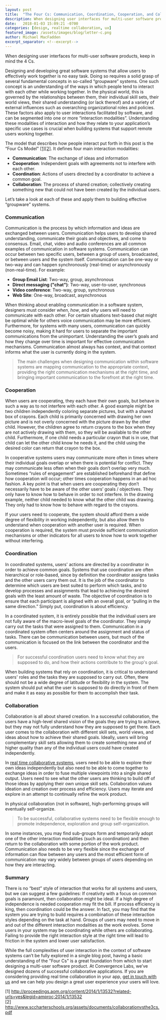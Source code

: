 ```yaml
---
layout: post
title:  "The Four Cs: Communication, Coordination, Cooperation, and Collaboration"
description: When designing user interfaces for multi-user software products, keep in mind the 4 Cs. 
date:   2018-01-03 15:09:21 -0700
categories: [design, realtime collaboration, ux]
featured_image: /assets/images/blog/letter-c.png
author: Michael MacFadden
excerpt_separator: <!--excerpt-->
---
```

When designing user interfaces for multi-user software products, keep in mind the 4 Cs. 
<!--excerpt-->
<p>Designing and developing great software systems that allow users to effectively work together is no easy task. Doing so requires a solid grasp of several fundamental concepts in so-called “groupware” systems.  One such concept is an understanding of the ways in which people tend to interact with each other while working together. In the physical world, this is governed by the relationships between them, their individual skill sets, their world views, their shared understanding (or lack thereof) and a variety of external influences such as overarching organizational roles and policies. These factors also apply to user interactions facilitated by software, and can be segmented into one or more “interaction modalities”. Understanding these modalities of interaction and how they relate to your application’s specific use cases is crucial when building systems that support remote users working together. 
<p>
The model that describes how people interact put forth in this post is the “Four Cs Model" <a href="#cite-1">[1]</a><a href="#cite-2">[2]</a>. It defines four main interaction modalities: 
<ul>
  <li><strong>Communication</strong>: The exchange of ideas and information</li>
  <li><strong>Cooperation</strong>: Independent goals with agreements not to interfere with each other. </li>
  <li><strong>Coordination</strong>: Actions of users directed by a coordinator to achieve a common goal. </li>
  <li><strong>Collaboration</strong>: The process of shared creation; collectively creating something new that could not have been created by the individual users. </li>
</ul>
<p>
Let’s take a look at each of these and apply them to building effective “groupware” systems. 

<h3>Communication </h3>
<p>
Communication is the process by which information and ideas are exchanged between users. Communication helps users to develop shared understanding, communicate their goals and objectives, and come to consensus. Email, chat, video and audio conferences are all common examples of communication in software systems. Communication can occur between two specific users, between a group of users, broadcasted, or between users and the system itself. Communication can be one-way or two-way and can happen synchronously (real-time) or asynchronously (non-real-time). For example: 
<ul>
  <li><strong>Group Email List</strong>: Two-way, group, asynchronous</li>
  <li><strong>Direct messaging ("chat")</strong>: Two-way, user-to-user, synchronous </li>
  <li><strong>Video conference</strong>: Two-way, group, synchronous</li>
  <li><strong>Web Site</strong>: One-way, broadcast, asynchronous </li>
</ul>
<p>
When thinking about enabling communication in a software system, designers must consider <em>when</em>, <em>how</em>, and <em>why</em> users will need to communicate with each other. For certain situations text-based chat might be optimal while for others voice communication may be more efficient. Furthermore, for systems with many users, communication can quickly become noisy, making it hard for users to separate the important communications from the unimportant. Understanding the user’s goals and how they change over time is important for effective communication mechanisms. Communication almost always has context, and that context informs what the user is currently doing in the system. 

<blockquote>
The main challenges when designing communication within software systems are mapping communication to the appropriate context, providing the right communication mechanisms at the right time, and bringing important communication to the forefront at the right time. 
</blockquote>

<h3>Cooperation</h3>
<p>
When users are cooperating, they each have their own goals, but behave in such a way as to not interfere with each other. A good example might be two children independently coloring separate pictures, but with a shared box of crayons. Each child is primarily concerned with drawing her own picture and is not overly concerned with the picture drawn by the other child. However, the children agree to return crayons to the box when they are not actively drawing with them, so they will be available to the other child. Furthermore, if one child needs a particular crayon that is in use, that child can let the other child know he needs it, and the child using the desired color can return that crayon to the box. 
<p>
In cooperative systems users may communicate more often in times where their individual goals overlap or when there is potential for conflict. They may communicate less often when their goals don’t overlap very much. Sometimes “rules of engagement” are established beforehand that define how cooperation will occur; other times cooperation happens in an ad hoc fashion. A key point is that when users are cooperating they don’t necessarily have to be aware of the other users’ goals / objectives. They only have to know how to behave in order to not interfere. In the drawing example, neither child needed to know what the other child was drawing. They only had to know how to behave with regard to the crayons. 
<p>
If your users need to cooperate, the system should afford them a wide degree of flexibility in working independently, but also allow them to understand when cooperation with another user is required. When cooperation is required, the system must provide sufficient communication mechanisms or other indicators for all users to know how to work together without interfering. 

<h3>Coordination</h3>
<p>
In coordinated systems, users' actions are directed by a coordinator in order to achieve common goals. Systems that use coordination are often hierarchical or role-based, since by definition the coordinator assigns tasks and the other users carry them out. It is the job of the coordinator to determine which users are best suited to perform which tasks, and to develop processes and assignments that lead to achieving the desired goals with the least amount of waste. The objective of coordination is to ensure that each participant is aligned with an overall goal, or “pulling in the same direction.” Simply put, coordination is about efficiency. 
<p>
In a coordinated system, it is entirely possible that the individual users are not fully aware of the macro-level goals of the coordinator. They simply carry out the tasks that were assigned to them. Communication in a coordinated system often centers around the assignment and status of tasks. There can be communication between users, but much of the communication is focused on the link between the coordinator and the users. 

<blockquote>For successful coordination users need to know what they are supposed to do, and how their actions contribute to the group's goal.</blockquote>

<p>
When building systems that rely on coordination, it is critical to understand users' roles and the tasks they are supposed to carry out. Often, there should not be a wide degree of latitude or flexibility in the system. The system should put what the user is supposed to do directly in front of them and make it as easy as possible for them to accomplish their task. 

<h3>Collaboration</h3>
<p>
Collaboration is all about shared creation. In a successful collaboration, the users have a high-level shared vision of the goals they are trying to achieve, but they may not fully understand how they are supposed to get there. Each user comes to the collaboration with different skill sets, world views, and ideas about how to achieve their shared goals. Ideally, users will bring complementary skill sets allowing them to create something new and of higher quality than any of the individual users could have created independently. 
<p>
In <a href="/blog/2017/02/redefining-realtime-collaboration/">real time collaborative systems</a>, users need to be able to explore their own ideas independently but also need to be able to come together to exchange ideas in order to fuse multiple viewpoints into a single shared output. Users need to see what the other users are thinking to build off of those ideas by applying their own unique skill sets. Collaboration values ideation and creation over process and efficiency. Users may iterate and explore in an attempt to continually refine the work product.
<p>
In physical collaboration (not in software), high-performing groups will eventually self-organize. 

<blockquote>To be successful, collaborative systems need to be flexible enough to promote independence, exploration and group self-organization.</blockquote>
<p>
In some instances, you may find sub-groups form and temporarily adopt one of the other interaction modalities (such as coordination) and then return to the collaboration with some portion of the work product. Communication also needs to be very flexible since the exchange of information can flow between any users and the most efficient form of communication may vary widely between groups of users depending on how they are interacting. 

<h3>Summary</h3>
<p>
There is no “best” style of interaction that works for all systems and users, but we can suggest a few guidelines: If creativity with a focus on common goals is paramount, then collaboration might be ideal. If a high degree of independence is needed cooperation may fit the bill. If process efficiency is king, then coordination could be the answer. In fact, you may find that the system you are trying to build requires a combination of these interaction styles depending on the task at hand. Groups of users may need to move in and out of the different interaction modalities as the work evolves. Some users in your system may be coordinating while others are collaborating. Failing to provide the right interaction style at the right time will lead to friction in the system and lower user satisfaction. 
<p>
While the full complexities of user interaction in the context of software systems can’t be fully explored in a single blog post, having a basic understanding of the "Four Cs" is a great foundation from which to start designing a multi-user software product.  At Convergence Labs, we’ve designed dozens of successful collaborative applications. If you are considering providing real time collaboration in your app, <a href="/contact/">get in touch with us</a> and we can help you design a great user experience your users will love. 
<p></p>
<div id="cite-1" class="cite">[1] <a href="http://proceedings.aom.org/content/2014/1/13532?related-urls=yes&legid=amproc;2014/1/13532">http://proceedings.aom.org/content/2014/1/13532?related-urls=yes&legid=amproc;2014/1/13532</a></div>
<div id="cite-2" class="cite">[2] <a href="http://www.sccharterschools.org/assets/documents/collaborationvsthe3cs.pdf">http://www.sccharterschools.org/assets/documents/collaborationvsthe3cs.pdf</a></div>